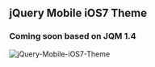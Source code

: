 ## jQuery Mobile iOS7 Theme

### Coming soon based on JQM 1.4

![jQuery-Mobile-iOS7-Theme](http://farm4.staticflickr.com/3720/10919280733_f18fa6fd34_o.png)